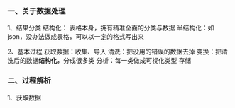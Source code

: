 
### 一、关于数据处理

1、结果分类
结构化： 表格本身，拥有精准全面的分类与数据
半结构化：如json，没办法做成表格，可以以一定的格式写出来

2、基本过程
获取数据：收集、导入
清洗：把没用的错误的数据去掉
变换：把清洗后的数据**结构化**，分成很多类
分析：每一类做成可视化类型
存储

### 二、过程解析

1、获取数据

